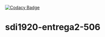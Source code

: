 [![Codacy Badge](https://api.codacy.com/project/badge/Grade/4dd36bed546f492c97cbaee130220cf1)](https://www.codacy.com?utm_source=github.com&amp;utm_medium=referral&amp;utm_content=UO247346/sdi1920-506-lab-soap-cliente&amp;utm_campaign=Badge_Grade)
# sdi1920-entrega2-506

